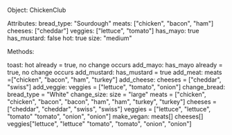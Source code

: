 Object: ChickenClub

Attributes:
bread_type: "Sourdough"
meats: ["chicken", "bacon", "ham"]
cheeses: ["cheddar"]
veggies: ["lettuce", "tomato"]
has_mayo: true
has_mustard: false
hot: true
size: "medium"


Methods:

toast: hot already = true, no change occurs
add_mayo: has_mayo already = true, no change occurs
add_mustard: has_mustard = true
add_meat: meats =["chicken", "bacon", "ham", "turkey"]
add_cheese: cheeses = ["cheddar", "swiss"]
add_veggie: veggies = ["lettuce", "tomato", "onion"]
change_bread: bread_type = "White"
change_size: size = "large"
             meats = ["chicken", "chicken", "bacon", "bacon", "ham", "ham", "turkey", "turkey"]
             cheeses = ["cheddar", "cheddar", "swiss", "swiss"]
             veggies = ["lettuce", "lettuce", "tomato" "tomato", "onion", "onion"]
make_vegan: meats[]
            cheeses[]
            veggies["lettuce", "lettuce" "tomato", "tomato", "onion", "onion"]
